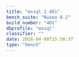 ```yaml
---
title: "mssql 2 401"
bench_suite: "Nuxeo 8.2"
build_number: "401"
dbprofile: "mssql"
classifier: ""
date: 2016-04-08T15:50:37
type: "bench"
---
```

